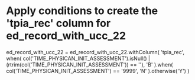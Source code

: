 # Apply conditions to create the 'tpia_rec' column for ed_record_with_ucc_22
ed_record_with_ucc_22 = ed_record_with_ucc_22.withColumn(
    'tpia_rec',
    when(
        col('TIME_PHYSICAN_INIT_ASSESSMENT').isNull() | (rtrim(col('TIME_PHYSICAN_INIT_ASSESSMENT')) == ''), 'B'
    ).when(
        col('TIME_PHYSICAN_INIT_ASSESSMENT') == '9999', 'N'
    ).otherwise('Y')
)
